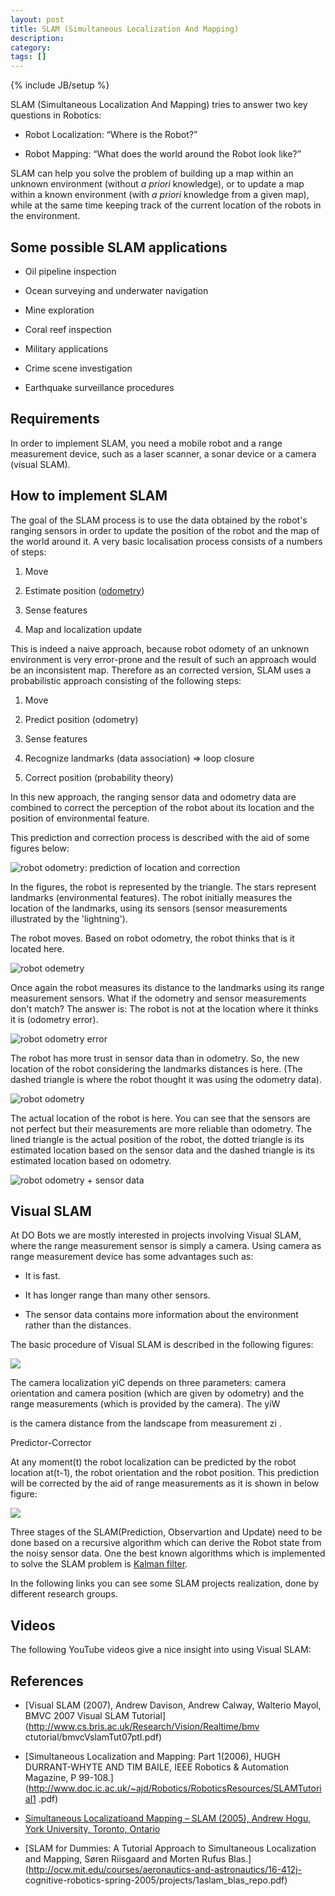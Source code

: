 ```yaml
---
layout: post
title: SLAM (Simultaneous Localization And Mapping)
description: 
category: 
tags: []
---
```

{% include JB/setup %}

SLAM (Simultaneous Localization And Mapping) tries to answer two key questions
in Robotics:

  * Robot Localization: “Where is the Robot?”

  * Robot Mapping: “What does the world around the Robot look like?”



SLAM can help you solve the problem of building up a map within an unknown
environment (without _a priori_ knowledge), or to update a map within a known
environment (with _a priori_ knowledge from a given map), while at the same
time keeping track of the current location of the robots in the environment.

## Some possible SLAM applications

  * Oil pipeline inspection

  * Ocean surveying and underwater navigation

  * Mine exploration

  * Coral reef inspection

  * Military applications

  * Crime scene investigation

  * Earthquake surveillance procedures



## Requirements

In order to implement SLAM, you need a mobile robot and a range measurement
device, such as a laser scanner, a sonar device or a camera (visual SLAM).



## How to implement SLAM

The goal of the SLAM process is to use the data obtained by the robot's
ranging sensors in order to update the position of the robot and the map of
the world around it. A very basic localisation process consists of a numbers
of steps:

  1. Move 

  2. Estimate position ([odometry](http://en.wikipedia.org/wiki/Odometry)) 

  3. Sense features 

  4. Map and localization update

This is indeed a naive approach, because robot odomety of an unknown
environment is very error-prone and the result of such an approach would be an
inconsistent map. Therefore as an corrected version, SLAM uses a probabilistic
approach consisting of the following steps:

  1. Move 

  2. Predict position (odometry) 

  3. Sense features 

  4. Recognize landmarks (data association) ⇒ loop closure 

  5. Correct position (probability theory)

In this new approach, the ranging sensor data and odometry data are combined
to correct the perception of the robot about its location and the position of
environmental feature.



This prediction and correction process is described with the aid of some
figures below:



![robot odometry: prediction of location and correction](\[$dl-reference=/groups/10157/portlets/20/file-entries/17414/1.0.xml$\])



In the figures, the robot is represented by the triangle. The stars represent
landmarks (environmental features). The robot initially measures the location
of the landmarks, using its sensors (sensor measurements illustrated by the 'lightning').



The robot moves. Based on robot odometry, the robot thinks that is it located
here.

![robot odemetry](\[$dl-reference=/groups/10157/portlets/20/file-entries/17307/1.0.xml$\])



Once again the robot measures its distance to the landmarks using its range
measurement sensors. What if the odometry and sensor measurements don't match?
The answer is: The robot is not at the location where it thinks it is
(odometry error).

![robot odometry error](\[$dl-reference=/groups/10157/portlets/20/file-entries/17325/1.0.xml$\])



The robot has more trust in sensor data than in odometry. So, the new location
of the robot considering the landmarks distances is here. (The dashed triangle
is where the robot thought it was using the odometry data).



![robot odometry](\[$dl-reference=/groups/10157/portlets/20/file-entries/17338/1.0.xml$\])



The actual location of the robot is here. You can see that the sensors are not
perfect but their measurements are more reliable than odometry. The lined
triangle is the actual position of the robot, the dotted triangle is its
estimated location based on the sensor data and the dashed triangle is its
estimated location based on odometry.



![robot odometry + sensor data](\[$dl-reference=/groups/10157/portlets/20/file-entries/17354/1.0.xml$\])



## Visual SLAM



At DO Bots we are mostly interested in projects involving Visual SLAM, where
the range measurement sensor is simply a camera. Using camera as range
measurement device has some advantages such as:

  * It is fast.

  * It has longer range than many other sensors.

  * The sensor data contains more information about the environment rather than the distances.



The basic procedure of Visual SLAM is described in the following figures:

![](\[$dl-reference=/groups/10157/portlets/20/file-entries/17371/1.0.xml$\])





The camera localization yiC depends on three parameters: camera orientation
and camera position (which are given by odometry) and the range measurements
(which is provided by the camera). The yiW

is the camera distance from the landscape from measurement zi .



Predictor-Corrector

At any moment(t) the robot localization can be predicted by the robot location
at(t-1), the robot orientation and the robot position. This prediction will be
corrected by the aid of range measurements as it is shown in below figure:





**_![](\[$dl-reference=/groups/10157/portlets/20/file-entries/17388/1.0.xml$\])_**





Three stages of the SLAM(Prediction, Observartion and Update) need to be done
based on a recursive algorithm which can derive the Robot state from the noisy
sensor data. One the best known algorithms which is implemented to solve the
SLAM problem is [Kalman filter](http://en.wikipedia.org/wiki/Kalman_filter).



In the following links you can see some SLAM projects realization, done by
different research groups.



## Videos



The following YouTube videos give a nice insight into using Visual SLAM:



## References

  * [Visual SLAM (2007), Andrew Davison, Andrew Calway, Walterio Mayol, BMVC 2007 Visual SLAM Tutorial](http://www.cs.bris.ac.uk/Research/Vision/Realtime/bmv
ctutorial/bmvcVslamTut07ptI.pdf)

  * [Simultaneous Localization and Mapping: Part 1(2006), HUGH DURRANT-WHYTE AND TIM BAILE, IEEE Robotics & Automation Magazine, P 99-108.](http://www.doc.ic.ac.uk/~ajd/Robotics/RoboticsResources/SLAMTutorial1
.pdf)

  * [Simultaneous Localizatioand Mapping – SLAM (2005), Andrew Hogu, York University, Toronto, Ontario](http://www.cse.yorku.ca/~hogue/qual_slides.pdf)

  * [SLAM for Dummies: A Tutorial Approach to Simultaneous Localization and Mapping, Søren Riisgaard and Morten Rufus Blas.](http://ocw.mit.edu/courses/aeronautics-and-astronautics/16-412j-
cognitive-robotics-spring-2005/projects/1aslam_blas_repo.pdf)



